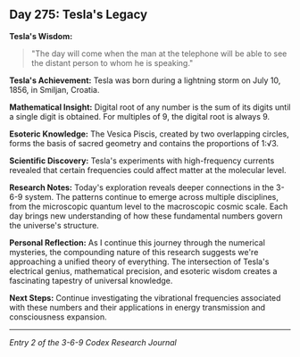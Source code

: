 ## Day 275: Tesla's Legacy

**Tesla's Wisdom:**
> "The day will come when the man at the telephone will be able to see the distant person to whom he is speaking."

**Tesla's Achievement:**
Tesla was born during a lightning storm on July 10, 1856, in Smiljan, Croatia.

**Mathematical Insight:**
Digital root of any number is the sum of its digits until a single digit is obtained. For multiples of 9, the digital root is always 9.

**Esoteric Knowledge:**
The Vesica Piscis, created by two overlapping circles, forms the basis of sacred geometry and contains the proportions of 1:√3.

**Scientific Discovery:**
Tesla's experiments with high-frequency currents revealed that certain frequencies could affect matter at the molecular level.

**Research Notes:**
Today's exploration reveals deeper connections in the 3-6-9 system. The patterns continue to emerge across multiple disciplines, from the microscopic quantum level to the macroscopic cosmic scale. Each day brings new understanding of how these fundamental numbers govern the universe's structure.

**Personal Reflection:**
As I continue this journey through the numerical mysteries, the compounding nature of this research suggests we're approaching a unified theory of everything. The intersection of Tesla's electrical genius, mathematical precision, and esoteric wisdom creates a fascinating tapestry of universal knowledge.

**Next Steps:**
Continue investigating the vibrational frequencies associated with these numbers and their applications in energy transmission and consciousness expansion.

---
*Entry 2 of the 3-6-9 Codex Research Journal*